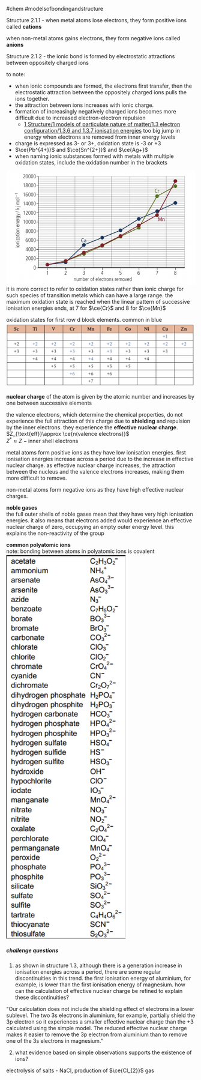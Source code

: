 #chem #modelsofbondingandstructure   
  
Structure 2.1.1 - when metal atoms lose electrons, they form positive ions called **cations**  
  
when non-metal atoms gains electrons, they form negative ions called **anions**  
  
Structure 2.1.2 - the ionic bond is formed by electrostatic attractions between oppositely charged ions  
  
to note:  
- when ionic compounds are formed, the electrons first transfer, then the electrostatic attraction between the oppositely charged ions pulls the ions together.  
- the attraction between ions increases with ionic charge.  
- formation of increasingly negatively charged ions becomes more difficult due to increased electron-electron repulsion  
	- [1 Structure/1 models of particulate nature of matter/1.3 electron configuration/1.3.6 and 1.3.7 ionisation energies](/1%20Structure/1%20models%20of%20particulate%20nature%20of%20matter/1.3%20electron%20configuration/1.3.6%20and%201.3.7%20ionisation%20energies.md) too big jump in energy when electrons are removed from inner energy levels  
- charge is expressed as 3- or 3+, oxidation state is -3 or +3  
- $\ce{Pb^{4+}}$ and $\ce{Sn^{2+}}$ and $\ce{Ag+}$  
- when naming ionic substances formed with metals with multiple oxidation states, include the oxidation number in the brackets  
  
![ionisation energies of ca cr mn.png](Media/1%20Structure/1.2/1%20ionic/ionisation%20energies%20of%20ca%20cr%20mn.png)  
it is more correct to refer to oxidation states rather than ionic charge for such species of transition metals which can have a large range. the maximum oxidation state is reached when the linear pattern of successive ionisation energies ends, at 7 for $\ce{Cr}$ and 8 for $\ce{Mn}$  
  
oxidation states for first row d block elements. common in blue  
![1st row d block oxidation states.png](Media/1%20Structure/1.3/1%20periodic%20table/1st%20row%20d%20block%20oxidation%20states.png)  
  
**nuclear charge** of the atom is given by the atomic number and increases by one between successive elements  
  
the valence electrons, which determine the chemical properties, do not experience the full attraction of this charge due to **shielding** and repulsion by the inner electrons. they experience the **effective nuclear charge**.  
$Z_{\text{eff}}\approx \ce{n(valence electrons)}$  
$Z^{*}\approx Z-\text{inner shell electrons}$  
  
metal atoms form positive ions as they have low ionisation energies. first ionisation energies increase across a period due to the increase in effective nuclear charge. as effective nuclear charge increases, the attraction between the nucleus and the valence electrons increases, making them more difficult to remove.  
  
non-metal atoms form negative ions as they have high effective nuclear charges.   
  
  
**noble gases**  
the full outer shells of noble gases mean that they have very high ionisation energies. it also means that electrons added would experience an effective nuclear charge of zero, occupying an empty outer energy level. this explains the non-reactivity of the group  
  
**common polyatomic ions**  
note: bonding between atoms in polyatomic ions is covalent  
![polyatomic ions.png](Media/1%20Structure/1.2/1%20ionic/polyatomic%20ions.png)  
##### challenge questions  
1. as shown in structure 1.3, although there is a generation increase in ionisation energies across a period, there are some regular discontinuities in this trend. the first ionisation energy of aluminium, for example, is lower than the first ionisation energy of magnesium. how can the calculation of effective nuclear charge be refined to explain these discontinuities?  
  
"Our calculation does not include the shielding effect of electrons in a lower sublevel. The two 3s electrons in aluminium, for example, partially shield the 3p electron so it experiences a smaller effective nuclear charge than the +3 calculated using the simple model. The reduced effective nuclear charge makes it easier to remove the 3p electron from aluminium than to remove one of the 3s electrons in magnesium."  
  
2. what evidence based on simple observations supports the existence of ions?  
  
electrolysis of salts - NaCl, production of $\ce{Cl_{2}}$ gas
